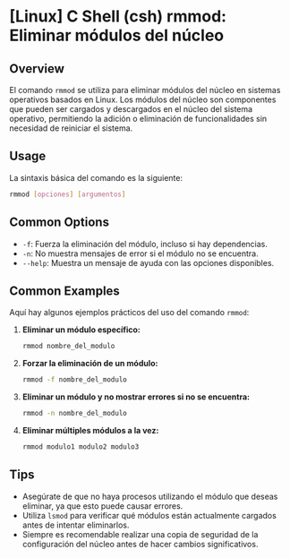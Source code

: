 # [Linux] C Shell (csh) rmmod: Eliminar módulos del núcleo

## Overview
El comando `rmmod` se utiliza para eliminar módulos del núcleo en sistemas operativos basados en Linux. Los módulos del núcleo son componentes que pueden ser cargados y descargados en el núcleo del sistema operativo, permitiendo la adición o eliminación de funcionalidades sin necesidad de reiniciar el sistema.

## Usage
La sintaxis básica del comando es la siguiente:

```bash
rmmod [opciones] [argumentos]
```

## Common Options
- `-f`: Fuerza la eliminación del módulo, incluso si hay dependencias.
- `-n`: No muestra mensajes de error si el módulo no se encuentra.
- `--help`: Muestra un mensaje de ayuda con las opciones disponibles.

## Common Examples
Aquí hay algunos ejemplos prácticos del uso del comando `rmmod`:

1. **Eliminar un módulo específico:**
   ```bash
   rmmod nombre_del_modulo
   ```

2. **Forzar la eliminación de un módulo:**
   ```bash
   rmmod -f nombre_del_modulo
   ```

3. **Eliminar un módulo y no mostrar errores si no se encuentra:**
   ```bash
   rmmod -n nombre_del_modulo
   ```

4. **Eliminar múltiples módulos a la vez:**
   ```bash
   rmmod modulo1 modulo2 modulo3
   ```

## Tips
- Asegúrate de que no haya procesos utilizando el módulo que deseas eliminar, ya que esto puede causar errores.
- Utiliza `lsmod` para verificar qué módulos están actualmente cargados antes de intentar eliminarlos.
- Siempre es recomendable realizar una copia de seguridad de la configuración del núcleo antes de hacer cambios significativos.
